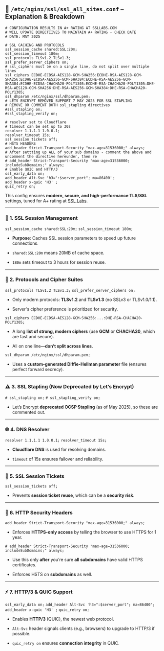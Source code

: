## 🔐 `/etc/nginx/ssl/ssl_all_sites.conf` – Explanation & Breakdown

```
# CONFIGURATION RESULTS IN A+ RATING AT SSLLABS.COM
# WILL UPDATE DIRECTIIVES TO MAINTAIN A+ RATING - CHECK DATE
# DATE: MAY 2025

# SSL CACHING AND PROTOCOLS
ssl_session_cache shared:SSL:20m;
ssl_session_timeout 180m;
ssl_protocols TLSv1.2 TLSv1.3;
ssl_prefer_server_ciphers on;
# ssl_ciphers must be on a single line, do not split over multiple lines
ssl_ciphers ECDHE-ECDSA-AES128-GCM-SHA256:ECDHE-RSA-AES128-GCM-SHA256:ECDHE-ECDSA-AES256-GCM-SHA384:ECDHE-RSA-AES256-GCM-SHA384:ECDHE-ECDSA-CHACHA20-POLY1305:ECDHE-RSA-CHACHA20-POLY1305:DHE-RSA-AES128-GCM-SHA256:DHE-RSA-AES256-GCM-SHA384:DHE-RSA-CHACHA20-POLY1305;
ssl_dhparam /etc/nginx/ssl/dhparam.pem;
# LETS ENCRYPT REMOVED SUPPORT 7 MAY 2025 FOR SSL STAPLING
# REMOVE OR COMMENT BOTH ssl_stapling directives
#ssl_stapling on;
#ssl_stapling_verify on;

# resolver set to Cloudflare
# timeout can be set up to 30s
resolver 1.1.1.1 1.0.0.1;
resolver_timeout 15s;
ssl_session_tickets off;
# HSTS HEADERS
add_header Strict-Transport-Security "max-age=31536000;" always;
# After settting up ALL of your sub domains - comment the above and uncomment the directive hereunder, then re
# add_header Strict-Transport-Security "max-age=31536000; includeSubDomains;" always;
# Enable QUIC and HTTP/3
ssl_early_data on;
add_header Alt-Svc 'h3=":$server_port"; ma=86400';
add_header x-quic 'H3' ;
quic_retry on;
```

This config ensures **modern, secure, and high-performance TLS/SSL** settings, tuned for A+ rating at [SSL Labs](https://www.ssllabs.com/ssltest/).

---

### 🔧 **1. SSL Session Management**


`ssl_session_cache shared:SSL:20m;`
`ssl_session_timeout 180m;`

- **Purpose**: Caches SSL session parameters to speed up future connections.
    
- `shared:SSL:20m` means 20MB of cache space.
    
- `180m` sets timeout to 3 hours for session reuse.
    

---

### 🔐 **2. Protocols and Cipher Suites**


`ssl_protocols TLSv1.2 TLSv1.3;`
`ssl_prefer_server_ciphers on;`

- Only modern protocols: **TLSv1.2** and **TLSv1.3** (no SSLv3 or TLSv1.0/1.1).
    
- Server's cipher preference is prioritized for security.
    


`ssl_ciphers ECDHE-ECDSA-AES128-GCM-SHA256:...:DHE-RSA-CHACHA20-POLY1305;`


- A long **list of strong, modern ciphers** (use **GCM** or **CHACHA20**, which are fast and secure).
    
- All on one line—**don’t split across lines**.
    


`ssl_dhparam /etc/nginx/ssl/dhparam.pem;`


- Uses a **custom-generated Diffie-Hellman parameter** file (ensures perfect forward secrecy).
    

---

### ⚠️ **3. SSL Stapling (Now Deprecated by Let’s Encrypt)**


`# ssl_stapling on;`
`# ssl_stapling_verify on;`


- Let’s Encrypt **deprecated OCSP Stapling** (as of May 2025), so these are commented out.
    

---

### 🌐 **4. DNS Resolver**


`resolver 1.1.1.1 1.0.0.1;`
`resolver_timeout 15s;`


- **Cloudflare DNS** is used for resolving domains.
    
- `timeout` of 15s ensures failover and reliability.
    

---

### 🚫 **5. SSL Session Tickets**


`ssl_session_tickets off;`


- Prevents **session ticket reuse**, which can be a **security risk**.
    

---

### 🧱 **6. HTTP Security Headers**


`add_header Strict-Transport-Security "max-age=31536000;" always;`


- Enforces **HTTPS-only access** by telling the browser to use HTTPS for 1 year.
    


`# add_header Strict-Transport-Security "max-age=31536000; includeSubDomains;" always;`


- Use this only **after** you’re sure **all subdomains** have valid HTTPS certificates.
    
- Enforces HSTS on **subdomains** as well.
    

---

### ⚡ **7. HTTP/3 & QUIC Support**


`ssl_early_data on;`
`add_header Alt-Svc 'h3=":$server_port"; ma=86400';`
`add_header x-quic 'H3' ;`
`quic_retry on;`


- Enables **HTTP/3** (QUIC), the newest web protocol.
    
- `Alt-Svc` header signals clients (e.g., browsers) to upgrade to HTTP/3 if possible.
    
- `quic_retry on` ensures **connection integrity** in QUIC.
